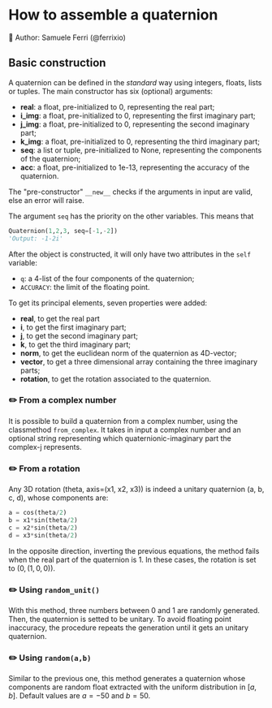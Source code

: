 # How to assemble a quaternion

🐉 Author: Samuele Ferri (@ferrixio)

## Basic construction

A quaternion can be defined in the _standard_ way using integers, floats, lists or tuples. The main constructor has six (optional) arguments:

+ **real**: a float, pre-initialized to 0, representing the real part;
+ **i_img**: a float, pre-initialized to 0, representing the first imaginary part;
+ **j_img**: a float, pre-initialized to 0, representing the second imaginary part;
+ **k_img**: a float, pre-initialized to 0, representing the third imaginary part;
+ **seq**: a list or tuple, pre-initialized to None, representing the components of the quaternion;
+ **acc**: a float, pre-initialized to 1e-13, representing the accuracy of the quaternion.

The "pre-constructor" `__new__` checks if the arguments in input are valid, else an error will raise.

The argument `seq` has the priority on the other variables. This means that

```py
Quaternion(1,2,3, seq=[-1,-2])
'Output: -1-2i'
```

After the object is constructed, it will only have two attributes in the `self` variable:

- `q`: a 4-list of the four components of the quaternion;
- `ACCURACY`: the limit of the floating point.

To get its principal elements, seven properties were added:

+ **real**, to get the real part
+ **i**, to get the first imaginary part;
+ **j**, to get the second imaginary part;
+ **k**, to get the third imaginary part;
+ **norm**, to get the euclidean norm of the quaternion as 4D-vector;
+ **vector**, to get a three dimensional array containing the three imaginary parts;
+ **rotation**, to get the rotation associated to the quaternion.

### :pencil2: From a complex number

It is possible to build a quaternion from a complex number, using the classmethod `from_complex`. It takes in input a complex number and an optional string representing which quaternionic-imaginary part the complex-j represents.

### :pencil2: From a rotation

Any 3D rotation (theta, axis=(x1, x2, x3)) is indeed a unitary quaternion (a, b, c, d), whose components are:

```py
a = cos(theta/2)
b = x1*sin(theta/2)
c = x2*sin(theta/2)
d = x3*sin(theta/2)
```

In the opposite direction, inverting the previous equations, the method fails when the real part of the quaternion is 1. In these cases, the rotation is set to $(0,(1,0,0))$.

### :pencil2: Using `random_unit()`

With this method, three numbers between 0 and 1 are randomly generated. Then, the quaternion is setted to be unitary.
To avoid floating point inaccuracy, the procedure repeats the generation until it gets an unitary quaternion. 

### :pencil2: Using `random(a,b)`

Similar to the previous one, this method generates a quaternion whose components are random float extracted with the uniform distribution in $[a,b]$. Default values are $a=-50$ and $b=50$. 

